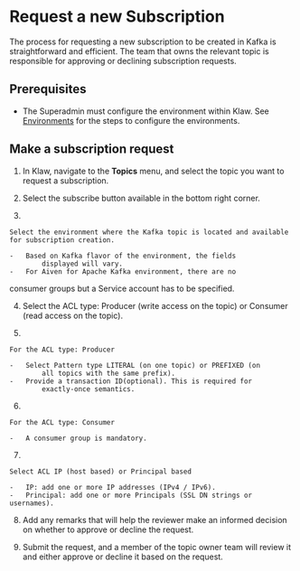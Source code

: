 # Request a new Subscription

The process for requesting a new subscription to be created in Kafka is
straightforward and efficient. The team that owns the relevant topic is
responsible for approving or declining subscription requests.

## Prerequisites

-   The Superadmin must configure the environment within Klaw. See
    [Environments](../../Concepts/clusters-environments) for the steps to configure the environments.

## Make a subscription request

1.  In Klaw, navigate to the **Topics** menu, and select the topic you
    want to request a subscription.

2.  Select the subscribe button available in the bottom right corner.

3.  

    Select the environment where the Kafka topic is located and available for subscription creation.

    -   Based on Kafka flavor of the environment, the fields
            displayed will vary.
    -   For Aiven for Apache Kafka environment, there are no
   consumer groups but a Service account has to be specified.

4.  Select the ACL type: Producer (write access on the topic) or
    Consumer (read access on the topic).

5.  

    For the ACL type: Producer

    -   Select Pattern type LITERAL (on one topic) or PREFIXED (on
            all topics with the same prefix).
    -   Provide a transaction ID(optional). This is required for
            exactly-once semantics.

6.  

    For the ACL type: Consumer

    -   A consumer group is mandatory.

7.  

    Select ACL IP (host based) or Principal based

    -   IP: add one or more IP addresses (IPv4 / IPv6).
    -   Principal: add one or more Principals (SSL DN strings or
    usernames).

8.  Add any remarks that will help the reviewer make an informed
    decision on whether to approve or decline the request.

9.  Submit the request, and a member of the topic owner team will review
    it and either approve or decline it based on the request.
